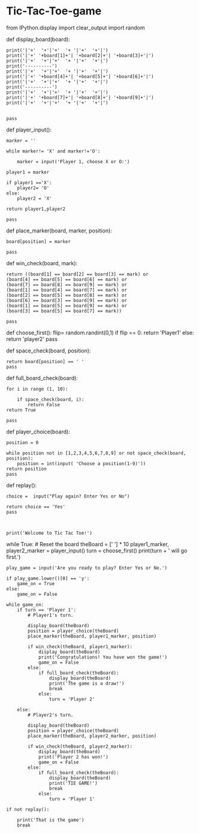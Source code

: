 # Tic-Tac-Toe-game

from IPython.display import clear_output
import random

def display_board(board):
    
    
   
    print('|'+'  '+'|'+'  '+ '|'+'  '+'|')
    print('|'+' '+board[1]+'| '+board[2]+'| '+board[3]+'|')
    print('|'+'  '+'|'+'  '+ '|'+'  '+'|')
    print('----------')
    print('|'+'  '+'|'+'  '+ '|'+'  '+'|')
    print('|'+' '+board[4]+'| '+board[5]+'| '+board[6]+'|')
    print('|'+'  '+'|'+'  '+ '|'+'  '+'|')
    print('----------')
    print('|'+'  '+'|'+'  '+ '|'+'  '+'|')
    print('|'+' '+board[7]+'| '+board[8]+'| '+board[9]+'|')
    print('|'+'  '+'|'+'  '+ '|'+'  '+'|')
    
    
    pass

def player_input():
    
    marker = ''
    
    while marker!= 'X' and marker!='O':
        
        marker = input('Player 1, choose X or O:')
    
    player1 = marker
    
    if player1 =='X':
        player2= 'O'
    else:
        player2 = 'X'
    
    return player1,player2
    
    pass


def place_marker(board, marker, position):
    
    board[position] = marker
    
    pass


def win_check(board, mark):
    
    return ((board[1] == board[2] == board[3] == mark) or
    (board[4] == board[5] == board[6] == mark) or
    (board[7] == board[8] == board[9] == mark) or
    (board[1] == board[4] == board[7] == mark) or
    (board[2] == board[5] == board[8] == mark) or
    (board[6] == board[3] == board[9] == mark) or
    (board[1] == board[5] == board[9] == mark) or
    (board[3] == board[5] == board[7] == mark))
    
    pass




def choose_first():
    flip= random.randint(0,1)
    if flip == 0:
        return 'Player1'
    else:
        return 'player2'
    pass



def space_check(board, position):
    
    return board[position] == ' '
    pass


def full_board_check(board):
    
    for i in range (1, 10):
    
        if space_check(board, i):
            return False
    return True

    pass

def player_choice(board):
    
    position = 0
    
    while position not in [1,2,3,4,5,6,7,8,9] or not space_check(board, position):
        position = int(input( 'Choose a position(1-9)'))
    return position
    pass


def replay():
    
    choice =  input("Play again? Enter Yes or No")
    
    return choice == 'Yes'
    pass



    print('Welcome to Tic Tac Toe!')

while True:
    # Reset the board
    theBoard = [' '] * 10
    player1_marker, player2_marker = player_input()
    turn = choose_first()
    print(turn + ' will go first.')
    
    play_game = input('Are you ready to play? Enter Yes or No.')
    
    if play_game.lower()[0] == 'y':
        game_on = True
    else:
        game_on = False

    while game_on:
        if turn == 'Player 1':
            # Player1's turn.
            
            display_board(theBoard)
            position = player_choice(theBoard)
            place_marker(theBoard, player1_marker, position)

            if win_check(theBoard, player1_marker):
                display_board(theBoard)
                print('Congratulations! You have won the game!')
                game_on = False
            else:
                if full_board_check(theBoard):
                    display_board(theBoard)
                    print('The game is a draw!')
                    break
                else:
                    turn = 'Player 2'

        else:
            # Player2's turn.
            
            display_board(theBoard)
            position = player_choice(theBoard)
            place_marker(theBoard, player2_marker, position)

            if win_check(theBoard, player2_marker):
                display_board(theBoard)
                print('Player 2 has won!')
                game_on = False
            else:
                if full_board_check(theBoard):
                    display_board(theBoard)
                    print('TIE GAME!')
                    break
                else:
                    turn = 'Player 1'

    if not replay():
        
        print('That is the game')
        break
